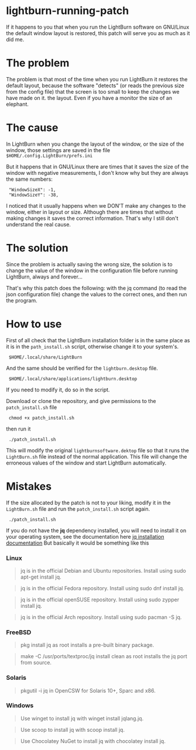 # lightburn-running-patch
If it happens to you that when you run the LightBurn software on GNU/Linux the default window layout is restored, this patch will serve you as much as it did me.

# The problem

The problem is that most of the time when you run LightBurn it restores the default layout, because the software "detects" (or reads the previous size from the config file) that the screen is too small to keep the changes we have made on it. the layout. Even if you have a monitor the size of an elephant.

# The cause
In LightBurn when you change the layout of the window, or the size of the window, those settings are saved in the file `$HOME/.config.LightBurn/prefs.ini`

But it happens that in GNU/Linux there are times that it saves the size of the window with negative measurements, I don't know why but they are always the same numbers:

     "WindowSizeX": -1,
     "WindowSizeY": -38,

I noticed that it usually happens when we DON'T make any changes to the window, either in layout or size. Although there are times that without making changes it saves the correct information. That's why I still don't understand the real cause.

# The solution
Since the problem is actually saving the wrong size, the solution is to change the value of the window in the configuration file before running LightBurn, always and forever...

That's why this patch does the following: with the jq command (to read the json configuration file) change the values to the correct ones, and then run the program.

# How to use
First of all check that the LightBurn installation folder is in the same place as it is in the `path_install.sh` script, otherwise change it to your system's.

     $HOME/.local/share/LightBurn

And the same should be verified for the `lightburn.desktop` file.

     $HOME/.local/share/applications/lightburn.desktop

If you need to modify it, do so in the script.

Download or clone the repository, and give permissions to the `patch_install.sh` file

     chmod +x patch_install.sh

then run it

     ./patch_install.sh

This will modify the original `lightburnsoftware.dektop` file so that it runs the `LightBurn.sh` file instead of the normal application. This file will change the erroneous values of the window and start LightBurn automatically.

# Mistakes
If the size allocated by the patch is not to your liking, modify it in the `LightBurn.sh` file and run the `patch_install.sh` script again.

     ./patch_install.sh

If you do not have the **jq** dependency installed, you will need to install it on your operating system, see the documentation here [jq installation documentation](https://jqlang.github.io/jq/download/)
But basically it would be something like this

### Linux
>jq is in the official Debian and Ubuntu repositories. Install using sudo apt-get install jq.

>jq is in the official Fedora repository. Install using sudo dnf install jq.

>jq is in the official openSUSE repository. Install using sudo zypper install jq.

>jq is in the official Arch repository. Install using sudo pacman -S jq.

### FreeBSD
>pkg install jq as root installs a pre-built binary package.

>make -C /usr/ports/textproc/jq install clean as root installs the jq port from source.

### Solaris
>pkgutil -i jq in OpenCSW for Solaris 10+, Sparc and x86.

### Windows
>Use winget to install jq with winget install jqlang.jq.

>Use scoop to install jq with scoop install jq.

>Use Chocolatey NuGet to install jq with chocolatey install jq.
